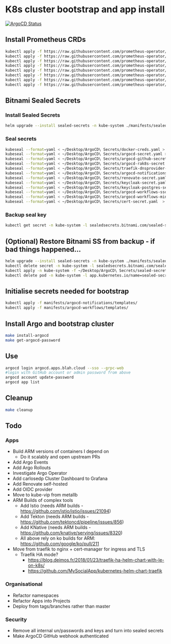 # K8s cluster bootstrap and app install

[![ArgoCD Status](https://argocd.apps.blah.cloud/api/badge?name=bootstrap&revision=true)](https://argocd.apps.blah.cloud/applications/bootstrap)

## Install Prometheus CRDs

```sh
kubectl apply -f https://raw.githubusercontent.com/prometheus-operator/prometheus-operator/v0.49.0/example/prometheus-operator-crd/monitoring.coreos.com_alertmanagerconfigs.yaml
kubectl apply -f https://raw.githubusercontent.com/prometheus-operator/prometheus-operator/v0.49.0/example/prometheus-operator-crd/monitoring.coreos.com_alertmanagers.yaml
kubectl apply -f https://raw.githubusercontent.com/prometheus-operator/prometheus-operator/v0.49.0/example/prometheus-operator-crd/monitoring.coreos.com_podmonitors.yaml
kubectl apply -f https://raw.githubusercontent.com/prometheus-operator/prometheus-operator/v0.49.0/example/prometheus-operator-crd/monitoring.coreos.com_probes.yaml
kubectl apply -f https://raw.githubusercontent.com/prometheus-operator/prometheus-operator/v0.49.0/example/prometheus-operator-crd/monitoring.coreos.com_prometheuses.yaml
kubectl apply -f https://raw.githubusercontent.com/prometheus-operator/prometheus-operator/v0.49.0/example/prometheus-operator-crd/monitoring.coreos.com_prometheusrules.yaml
kubectl apply -f https://raw.githubusercontent.com/prometheus-operator/prometheus-operator/v0.49.0/example/prometheus-operator-crd/monitoring.coreos.com_servicemonitors.yaml
kubectl apply -f https://raw.githubusercontent.com/prometheus-operator/prometheus-operator/v0.49.0/example/prometheus-operator-crd/monitoring.coreos.com_thanosrulers.yaml
```

## Bitnami Sealed Secrets

### Install Sealed Secrets

```sh
helm upgrade --install sealed-secrets -n kube-system ./manifests/sealed-secrets -f manifests/sealed-secrets/values.yaml
```

### Seal secrets

```sh
kubeseal --format=yaml < ~/Desktop/ArgoCD\ Secrets/docker-creds.yaml > manifests/registry-creds/docker-creds-sealed.yaml
kubeseal --format=yaml < ~/Desktop/ArgoCD\ Secrets/argocd-secret.yaml > manifests/argocd/templates/argocd-sealed-secret.yaml
kubeseal --format=yaml < ~/Desktop/ArgoCD\ Secrets/argocd-github-secret.yaml > manifests/argocd/templates/argocd-github-sealed-secret.yaml
kubeseal --format=yaml < ~/Desktop/ArgoCD\ Secrets/argocd-rak8s-secret.yaml > manifests/argocd/templates/argocd-rak8s-sealed-secret.yaml
kubeseal --format=yaml < ~/Desktop/ArgoCD\ Secrets/traefik-dnsprovider-config.yaml > manifests/traefik/templates/traefik-dnsprovider-config-sealed.yaml
kubeseal --format=yaml < ~/Desktop/ArgoCD\ Secrets/argocd-notifications-secret.yaml > manifests/argocd-notifications/templates/argocd-notifications-secret-sealed.yaml
kubeseal --format=yaml < ~/Desktop/ArgoCD\ Secrets/renovate-secret.yaml > manifests/renovate/templates/renovate-sealed-secret.yaml
kubeseal --format=yaml < ~/Desktop/ArgoCD\ Secrets/keycloak-secret.yaml > manifests/keycloak/templates/keycloak-secret-sealed.yaml
kubeseal --format=yaml < ~/Desktop/ArgoCD\ Secrets/keycloak-postgres-secret.yaml > manifests/keycloak/templates/keycloak-postgres-secret-sealed.yaml
kubeseal --format=yaml < ~/Desktop/ArgoCD\ Secrets/argocd-workflows-sso.yaml  > manifests/argocd-workflows/templates/argo-workflows-sso-sealed.yaml
kubeseal --format=yaml < ~/Desktop/ArgoCD\ Secrets/argocd-workflows-minio.yaml  > manifests/argocd-workflows/templates/argocd-workflows-minio-sealed.yaml
kubeseal --format=yaml < ~/Desktop/ArgoCD\ Secrets/cert-secret.yaml  > manifests/kube-prometheus-stack/templates/cert-secret-sealed.yaml
```

### Backup seal key

```sh
kubectl get secret -n kube-system -l sealedsecrets.bitnami.com/sealed-secrets-key -o yaml > ~/Desktop/ArgoCD\ Secrets/sealed-secrets-master.key
```

## (Optional) Restore Bitnami SS from backup - if bad things happened...

```sh
helm upgrade --install sealed-secrets -n kube-system ./manifests/sealed-secrets -f manifests/sealed-secrets/values.yaml
kubectl delete secret -n kube-system -l sealedsecrets.bitnami.com/sealed-secrets-key=active
kubectl apply -n kube-system -f ~/Desktop/ArgoCD\ Secrets/sealed-secrets-master.key
kubectl delete pod -n kube-system -l app.kubernetes.io/name=sealed-secrets
```

## Initialise secrets needed for bootstrap

```sh
kubectl apply -f manifests/argocd-notifications/templates/
kubectl apply -f manifests/argocd-workflows/templates/
```

## Install Argo and bootstrap cluster

```sh
make install-argocd
make get-argocd-password
```

## Use

```sh
argocd login argocd.apps.blah.cloud --sso --grpc-web
#login with GitHub account or admin password from above
argocd account update-password
argocd app list
```

## Cleanup

```sh
make cleanup
```

## Todo

### Apps

* Build ARM versions of containers I depend on
  * Do it scalably and open upstream PRs
* Add Argo Events
* Add Argo Rollouts
* Investigate Argo Operator
* Add carlosedp Cluster Dashboard to Grafana
* Add Renovate self-hosted
* Add OIDC provider
* Move to kube-vip from metallb
* ARM Builds of complex tools
  * Add Istio (needs ARM builds - <https://github.com/istio/istio/issues/21094>)
  * Add Tekton (needs ARM builds - <https://github.com/tektoncd/pipeline/issues/856>)
  * Add KNative (needs ARM builds - <https://github.com/knative/serving/issues/8320>)
  * All above rely on ko builds for ARM: <https://github.com/google/ko/pull/211>
* Move from traefik to nginx + cert-manager for ingress and TLS
  * Traefik HA mode?
    * <https://blog.deimos.fr/2018/01/23/traefik-ha-helm-chart-with-le-on-k8s/>
    * <https://github.com/MySocialApp/kubernetes-helm-chart-traefik>

### Organisational

* Refactor namespaces
* Refactor Apps into Projects
* Deploy from tags/branches rather than master

### Security

* Remove all internal un/passwords and keys and turn into sealed secrets
* Make ArgoCD GitHub webhook authenticated
